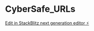 # CyberSafe_URLs

[Edit in StackBlitz next generation editor ⚡️](https://stackblitz.com/~/github.com/N-Balahariraj/CyberSafe_URLs)